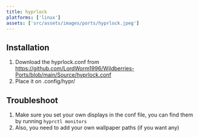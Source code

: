 ```yaml
---
title: hyprlock
platforms: ['linux']
assets: ['src/assets/images/ports/hyprlock.jpeg']
---
```


## Installation
1. Download the hyprlock.conf from https://github.com/LordWorm1996/Wildberries-Ports/blob/main/Source/hyprlock.conf
2. Place it on .config/hypr/

## Troubleshoot
1. Make sure you set your own displays in the conf file, you can find them by running `hyprctl monitors`
2. Also, you need to add your own wallpaper paths (if you want any)
